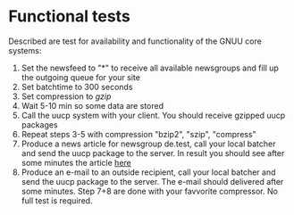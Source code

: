 Functional tests
================

Described are test for availability and functionality of the GNUU core systems:

1. Set the newsfeed to "*" to receive all available newsgroups and fill up the outgoing queue for your site
2. Set batchtime to 300 seconds
3. Set compression to *gzip*
4. Wait 5-10 min so some data are stored
5. Call the uucp system with your client. You should receive gzipped uucp packages
6. Repeat steps 3-5 with compression "bzip2", "szip", "compress"
7. Produce a news article for newsgroup de.test, call your local batcher and send the uucp package to the server. In result you should see after some minutes the article [here](https://groups.google.com/g/de.test)
8. Produce an e-mail to an outside recipient, call your local batcher and send the uucp package to the server. The e-mail should delivered after some minutes. Step 7+8 are done with your favvorite compressor. No full test is required.
